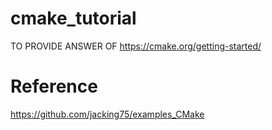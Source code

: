 # cmake_tutorial
TO PROVIDE ANSWER OF https://cmake.org/getting-started/

# Reference
https://github.com/jacking75/examples_CMake
